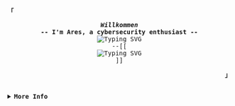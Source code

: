 <!-- Ares's GitHub Profile -->
<div align="justify">
  <!-- Profile -->
  <p align="left">
    <strong><samp>「</samp></strong>
  </p>
  <p align="center">
    <samp>
      <b>
        <i>Willkommen</i>
        <br />
        -- I'm Ares, a cybersecurity enthusiast --
      </b>
      <br />
      <img src="https://readme-typing-svg.demolab.com?font=Iosevka&size=16&pause=1000&color=e0af68&center=true&vCenter=true&width=435&lines=I+love+the+cybersecurity+world+and+gym" alt="Typing SVG" />
      <br />
      --[[ 
      <br />
      <img src="https://readme-typing-svg.demolab.com?font=Iosevka&size=16&pause=1000&color=7aa2f7&center=true&vCenter=true&width=435&lines=and+I+don't+like+windows" alt="Typing SVG" /> 
      <br />
      ]]
      <br />
    </samp>
  </p>
  <p align="right">
    <strong><samp>」</samp></strong>
  </p>
  <br />
  <details>
    <summary>
      <samp><b>More Info</b></samp>
    </summary>
    <h2></h2>
    <br />
    <!-- Info -->
    <p align="center">
      <samp
        >[ <a href="">about me</a> .
        <a href="https://github.com/Ares5468656f73?tab=repositories">projects</a> .
        <a href="">contact</a> .
        ]</samp
      >
    </p>
    <h2></h2>
    <br />
    <!-- Github Trophy -->
    <div align="center">
      <table>
        <tr>
          <td>
            <a href="#--------"
              ><img
                align="center"
                alt="GitHub Trophy"
                src="https://github-trophies.vercel.app/?username=Ares5468656f73&rank=SECRET,SSS,SS,S,AAA,AA,A,B,C&row=2&column=3&margin-w=15&margin-h=15&no-frame=true&theme=onedark"
            /></a>
          </td>
        </tr>
      </table>
    </div>
    <!-- Github Stats -->
    <div align="center">
      <table>
        <tr>
          <td>
            <a href="#--------"
              ><img
                height="137px"
                align="center"
                alt="GitHub Stats"
                src="https://github-readme-stats.vercel.app/api?username=Ares5468656f73&count_private=true&show_icons=true&include_all_commits=true&line_height=21&hide_border=true&theme=onedark"
            /></a>
          </td>
          <td>
            <a href="#--------"
              ><img
                height="137px"
                align="center"
                alt="Top Language"
                src="https://github-readme-stats.vercel.app/api/top-langs/?username=Ares5468656f73&layout=compact&line_height=21&hide_border=true&theme=onedark"
            /></a>
          </td>
        </tr>
      </table>
    </div>
  </details>
</div>
